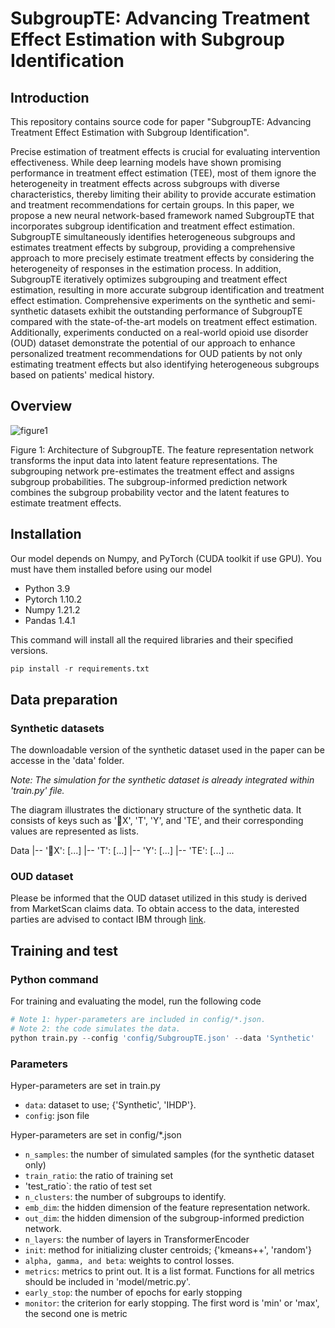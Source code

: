 # SubgroupTE: Advancing Treatment Effect Estimation with Subgroup Identification

## Introduction
This repository contains source code for paper "SubgroupTE: Advancing Treatment Effect Estimation with Subgroup Identification".

Precise estimation of treatment effects is crucial for evaluating intervention effectiveness. While deep learning models have shown promising performance in treatment effect estimation (TEE), most of them ignore the heterogeneity in treatment effects across subgroups with diverse characteristics, thereby limiting their ability to provide accurate estimation and treatment recommendations for certain groups. In this paper, we propose a new neural network-based framework named SubgroupTE that incorporates subgroup identification and treatment effect estimation. SubgroupTE simultaneously identifies heterogeneous subgroups and estimates treatment effects by subgroup, providing a comprehensive approach to more precisely estimate treatment effects by considering the heterogeneity of responses in the estimation process. In addition, SubgroupTE iteratively optimizes subgrouping and treatment effect estimation, resulting in more accurate subgroup identification and treatment effect estimation. Comprehensive experiments on the synthetic and semi-synthetic datasets exhibit the outstanding performance of SubgroupTE compared with the state-of-the-art models on treatment effect estimation. Additionally, experiments conducted on a real-world opioid use disorder (OUD) dataset demonstrate the potential of our approach to enhance personalized treatment recommendations for OUD patients by not only estimating treatment effects but also identifying heterogeneous subgroups based on patients' medical history. 

## Overview

![figure1](https://github.com/ICDM2023-SubgroupTE/SubgroupTE/assets/54523717/a5723196-306c-4a93-b02d-c842fae935d1)


Figure 1: Architecture of SubgroupTE. The feature representation network transforms the input data into latent feature representations. The subgrouping network pre-estimates the treatment effect and assigns subgroup probabilities. The subgroup-informed prediction network combines the subgroup probability vector and the latent features to estimate treatment effects.


## Installation
Our model depends on Numpy, and PyTorch (CUDA toolkit if use GPU). You must have them installed before using our model
>
* Python 3.9
* Pytorch 1.10.2
* Numpy 1.21.2
* Pandas 1.4.1

This command will install all the required libraries and their specified versions.
```python 
pip install -r requirements.txt
```

## Data preparation
### Synthetic datasets
The downloadable version of the synthetic dataset used in the paper can be accesse in the 'data' folder. 

_Note: The simulation for the synthetic dataset is already integrated within 'train.py' file._


The diagram illustrates the dictionary structure of the synthetic data. It consists of keys such as 'X', 'T', 'Y', and 'TE', and their corresponding values are represented as lists. 

Data
|-- 'X': [...]
|-- 'T': [...]
|-- 'Y': [...]
|-- 'TE': [...]
...


### OUD dataset
Please be informed that the OUD dataset utilized in this study is derived from MarketScan claims data. To obtain access to the data, interested parties are advised to contact IBM through [link](https://www.ibm.com/watson-health/merative-divestiture).

## Training and test
### Python command
For training and evaluating the model, run the following code
```python 
# Note 1: hyper-parameters are included in config/*.json.
# Note 2: the code simulates the data.
python train.py --config 'config/SubgroupTE.json' --data 'Synthetic'
```
  
### Parameters
Hyper-parameters are set in train.py
>
* `data`: dataset to use; {'Synthetic', 'IHDP'}.
* `config`: json file

Hyper-parameters are set in config/*.json
>
* `n_samples`: the number of simulated samples (for the synthetic dataset only)
* `train_ratio`: the ratio of training set
* 'test_ratio`: the ratio of test set
* `n_clusters`: the number of subgroups to identify.
* `emb_dim`: the hidden dimension of the feature representation network.
* `out_dim`: the hidden dimension of the subgroup-informed prediction network.
* `n_layers`: the number of layers in TransformerEncoder
* `init`: method for initializing cluster centroids; {'kmeans++', 'random'}
* `alpha, gamma, and beta`: weights to control losses.
* `metrics`: metrics to print out. It is a list format. Functions for all metrics should be included in 'model/metric.py'.
* `early_stop`: the number of epochs for early stopping
* `monitor`: the criterion for early stopping. The first word is 'min' or 'max', the second one is metric


